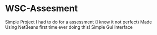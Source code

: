 # WSC-Assesment
Simple Project I had to do for a assessment (I know it not perfect)
Made Using NetBeans first time ever doing this!
Simple Gui Interface
